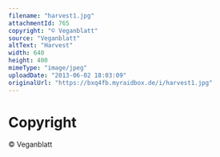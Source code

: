 ```yaml
---
filename: "harvest1.jpg"
attachmentId: 765
copyright: "© Veganblatt"
source: "Veganblatt"
altText: "Harvest"
width: 640
height: 400
mimeType: "image/jpeg"
uploadDate: "2013-06-02 18:03:09"
originalUrl: "https://bxq4fb.myraidbox.de/i/harvest1.jpg"
---
```


# Copyright

© Veganblatt
